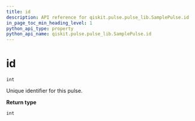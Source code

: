 ```yaml
---
title: id
description: API reference for qiskit.pulse.pulse_lib.SamplePulse.id
in_page_toc_min_heading_level: 1
python_api_type: property
python_api_name: qiskit.pulse.pulse_lib.SamplePulse.id
---
```


# id

<span id="qiskit.pulse.pulse_lib.SamplePulse.id" />

`int`

Unique identifier for this pulse.

**Return type**

`int`

